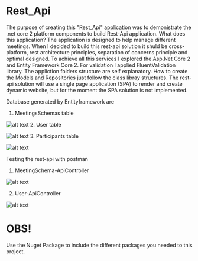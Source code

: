 # Rest_Api
 The purpose of creating this "Rest_Api" application was to demonistrate the .net core 2 platform components to
 build Rest-Api application. What does this application? The application is designed to help manage different meetings. 
 When I decided to build this rest-api solution it shuld be cross-platform, rest architecture principles, separation of concerns principle
 and optimal designed. To achieve all this services I explored the Asp.Net Core 2 and Entity Framework Core 2. For validation I applied 
 FluentValidation library. The appliction folders structure are self explanatory. 
 How to create the Models and Repositories just follow the class libray structures. The rest-api solution will use a single page application (SPA) to render and create dynamic website, but for the moment the SPA solution is not implemented.     

Database generated by Entityframework are 
1. MeetingsSchemas table

![alt text](https://github.com/muluhai/Rest_Api/blob/master/MeetingSchema.API/Results_images/MeetingSchema-Table.png)
2. User table

![alt text](https://github.com/muluhai/Rest_Api/blob/master/MeetingSchema.API/Results_images/Uers-Table.png)
3. Participants table

![alt text](https://github.com/muluhai/Rest_Api/blob/master/MeetingSchema.API/Results_images/Participansts-table.png)

Testing the rest-api with postman

1. MeetingSchema-ApiController

![alt text](https://github.com/muluhai/Rest_Api/blob/master/MeetingSchema.API/Results_images/TestingSchemaControllerPostman.png)

2. User-ApiController

![alt text](https://github.com/muluhai/Rest_Api/blob/master/MeetingSchema.API/Results_images/TestingUserController.png)

# OBS!
Use the Nuget Package to include the different packages you needed to this project.
